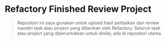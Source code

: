 # Refactory Finished Review Project
> Repositori ini saya gunakan untuk upload hasil perbaikan dan review mandiri
task atau project yang diberikan oleh Refactory.
> Seluruh task atau project yang diperuntukkan untuk dinilai, ada di repositori utama
